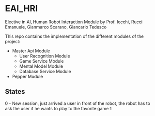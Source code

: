# EAI_HRI
Elective in AI, Human Robot Interaction Module by Prof. Iocchi, Rucci Emanuele, Gianmarco Scarano, Giancarlo Tedesco

This repo contains the implementation of the different modules of the project:
- Master Api Module
    - User Recognition Module
    - Game Service Module
    - Mental Model Module
    - Database Service Module
- Pepper Module





## States
0 - New session, just arrived a user in front of the robot, the robot has to ask the user if he wants to play to the favorite game
1 